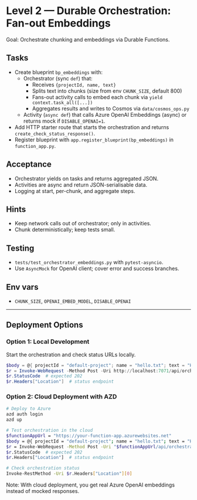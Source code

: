 # Level 2 — Durable Orchestration: Fan-out Embeddings

Goal: Orchestrate chunking and embeddings via Durable Functions.

## Tasks
- Create blueprint `bp_embeddings` with:
  - Orchestrator (sync `def`) that:
    - Receives `{projectId, name, text}`
    - Splits text into chunks (size from env `CHUNK_SIZE`, default 800)
    - Fans-out activity calls to embed each chunk via `yield context.task_all([...])`
    - Aggregates results and writes to Cosmos via `data/cosmos_ops.py`
  - Activity (`async def`) that calls Azure OpenAI Embeddings (async) or returns mock if `DISABLE_OPENAI=1`.
- Add HTTP starter route that starts the orchestration and returns `create_check_status_response()`.
- Register blueprint with `app.register_blueprint(bp_embeddings)` in `function_app.py`.

## Acceptance
- Orchestrator yields on tasks and returns aggregated JSON.
- Activities are async and return JSON-serialisable data.
- Logging at start, per-chunk, and aggregate steps.

## Hints
- Keep network calls out of orchestrator; only in activities.
- Chunk deterministically; keep tests small.

## Testing
- `tests/test_orchestrator_embeddings.py` with `pytest-asyncio`.
- Use `AsyncMock` for OpenAI client; cover error and success branches.

## Env vars
- `CHUNK_SIZE`, `OPENAI_EMBED_MODEL`, `DISABLE_OPENAI`

---

## Deployment Options

### Option 1: Local Development
Start the orchestration and check status URLs locally.

```powershell
$body = @{ projectId = "default-project"; name = "hello.txt"; text = "Hello world" } | ConvertTo-Json
$r = Invoke-WebRequest -Method Post -Uri http://localhost:7071/api/orchestrators/embeddings -ContentType application/json -Body $body
$r.StatusCode  # expected 202
$r.Headers["Location"]  # status endpoint
```

### Option 2: Cloud Deployment with AZD
```bash
# Deploy to Azure
azd auth login
azd up

# Test orchestration in the cloud
$functionAppUrl = "https://your-function-app.azurewebsites.net"
$body = @{ projectId = "default-project"; name = "hello.txt"; text = "Hello world" } | ConvertTo-Json
$r = Invoke-WebRequest -Method Post -Uri "$functionAppUrl/api/orchestrators/embeddings" -ContentType application/json -Body $body
$r.StatusCode  # expected 202
$r.Headers["Location"]  # status endpoint

# Check orchestration status
Invoke-RestMethod -Uri $r.Headers["Location"][0]
```

Note: With cloud deployment, you get real Azure OpenAI embeddings instead of mocked responses.
